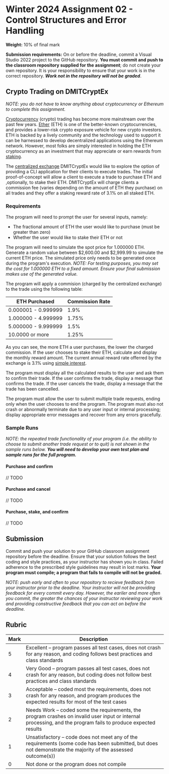# Winter 2024 Assignment 02 - Control Structures and Error Handling
__Weight:__ 10% of final mark

__Submission requirements:__ On or before the deadline, commit a Visual Studio 2022 project to the GitHub repository. __You must commit and push to the classroom repository supplied for the assignment__; do not create your own repository. It is your responsibility to ensure that your work is in the correct repository. ___Work not in the repository will not be graded___.

## Crypto Trading on DMITCryptEx
_NOTE: you do not have to know anything about cryptocurrency or Ethereum to complete this assignment._

[Cryptocurrency](https://en.wikipedia.org/wiki/Cryptocurrency) (crypto) trading has become more mainstream over the past few years. [Ether](https://ethereum.org/en/) (ETH) is one of the better-known cryptocurrencies, and provides a lower-risk crypto exposure vehicle for new crypto investors. ETH is backed by a lively community and the technology used to support it can be harnessed to develop decentralized applications using the Ethereum network. However, most folks are simply interested in holding the ETH cryptocurrency as an investment that may appreciate or earn rewards from [staking](https://ethereum.org/en/staking/).

The [centralized exchange](https://www.investopedia.com/tech/what-are-centralized-cryptocurrency-exchanges/) DMITCryptEx would like to explore the option of providing a CLI application for their clients to execute trades. The initial proof-of-concept will allow a client to execute a trade to purchase ETH and ,optionally, to stake their ETH. DMITCryptEx will charge clients a commission fee (varies depending on the amount of ETH they purchase) on all trades and they offer a staking reward rate of 3.1% on all staked ETH.

### Requirements
The program will need to prompt the user for several inputs, namely:

- The fractional amount of ETH the user would like to purchase (must be greater than zero)
- Whether the user would like to stake their ETH or not

The program will need to simulate the spot price for 1.000000 ETH. Generate a random value between $2,600.00 and $2,999.99 to simulate the current ETH price. The simulated price only needs to be generated once during the program's execution. 
_NOTE: For testing purposes, you may set the cost for 1.000000 ETH to a fixed amount. Ensure your final submission makes use of the generated value._

The program will apply a commision (charged by the centralized exchange) to the trade using the following table:

| ETH Purchased | Commission Rate |
|---|---|
| 0.000001 - 0.999999 | 1.9% |
| 1.000000 - 4.999999 | 1.75% |
| 5.000000 - 9.999999 | 1.5% |
| 10.0000 or more | 1.25% |

As you can see, the more ETH a user purchases, the lower the charged commission. If the user chooses to stake their ETH, calculate and display the monthly reward amount. The current annual reward rate offerred by the exchange is 3.1% using [simple interest](https://brilliant.org/wiki/simple-interest/#simple-interest-explained).

The program must display all the calculated results to the user and ask them to confirm their trade. If the user confirms the trade, display a message that confirms the trade. If the user cancels the trade, display a message that the trade has been cancelled.

The program must allow the user to submit multiple trade requests, ending only when the user chooses to end the program. The program must also not crash or abnormally terminate due to any user input or internal processing; display appropriate error messages and recover from any errors gracefully.

### Sample Runs
_NOTE: the repeated trade functionality of your program (i.e. the ability to choose to submit another trade request or to quit) is not shown in the sample runs below. **You will need to develop your own test plan and sample runs for the full program.**_

#### Purchase and confirm
// TODO

#### Purchase and cancel
// TODO

#### Purchase, stake, and confirm
// TODO

## Submission
Commit and push your solution to your GitHub classroom assignment repository before the deadline. Ensure that your solution follows the best coding and style practices, as your instructor has shown you in class. Failed adherence to the prescribed style guidelines may result in lost marks. __Your program must compile; a program that fails to compile will not be graded.__

_NOTE: push early and often to your repository to recieve feedback from your instructor prior to the deadline. Your instructor will not be providing feedback for every commit every day. However, the eariler and more often you commit, the greater the chances of your instructor reviewing your work and providing constructive feedback that you can act on before the deadline._

## Rubric
| Mark | Description |
|---|---|
| 5  | Excellent – program passes all test cases, does not crash for any reason, and coding follows best practices and class standards |
| 4  | Very Good – program passes all test cases, does not crash for any reason, but coding does not follow best practices and class standards |
| 3  | Acceptable – coded most the requirements, does not crash for any reason, and program produces the expected results for most of the test cases |
| 2  | Needs Work – coded some the requirements, the program crashes on invalid user input or internal processing, and the program fails to produce expected results |
| 1  | Unsatisfactory – code does not meet any of the requirements (some code has been submitted, but does not demonstrate the majority of the assessed outcome(s)) |
| 0  | Not done or the program does not compile |
